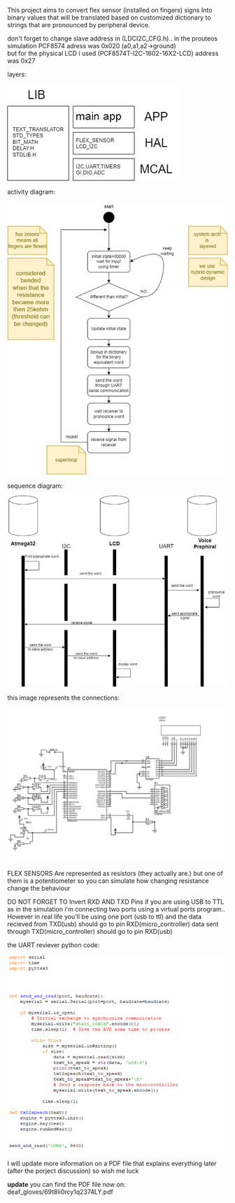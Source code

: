 This project aims to convert flex sensor (installed on fingers) signs Into binary values that will be
translated based on customized dictionary to strings that are pronounced by peripheral device. 

don't forget to change slave address in (LDCI2C_CFG.h).. 
in the prouteos simulation PCF8574 adress was 0x020 (a0,a1,a2->ground)  
but for the physical LCD i used (PCF8574T-I2C-1602-16X2-LCD) address was 0x27
 
layers:

![Image Alt text](deaf_gloves/images/LAYERS.png)

activity diagram:

![Image Alt text](deaf_gloves/images/activity_diagram.jpg)

sequence diagram:

![Image Alt text](deaf_gloves/images/sequence_diagram.jpg)

this image represents the connections:

![Image Alt text](deaf_gloves/images/B1C5843y972AVTE0Re.pdf1.png)

FLEX SENSORS Are represented as resistors (they actually are.)
but one of them is a potentiometer so you can simulate 
how changing resistance change the behaviour 

DO NOT FORGET TO Invert RXD AND TXD Pins 
if you are using USB to TTL as in the simulation i'm connecting two ports
using a virtual ports program..
However in real life you'll be using one port (usb to ttl) and the data recieved from 
TXD(usb) should go to pin RXD(micro_controller)
data sent through TXD(micro_controller) should go to pin RXD(usb)


the UART reviever python code:

![Image Alt text](deaf_gloves/images/Screenshot_(2086).png)


I will update more information on a PDF file that explains everything later (after the porject discussion)
so wish me luck


****update****
you can find the PDF file now on:
deaf_gloves/69t8li0rcy1q2374LY.pdf 
